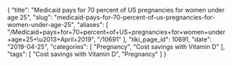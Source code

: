 {
    "title": "Medicaid pays for 70 percent of US pregnancies for women under age 25",
    "slug": "medicaid-pays-for-70-percent-of-us-pregnancies-for-women-under-age-25",
    "aliases": [
        "/Medicaid+pays+for+70+percent+of+US+pregnancies+for+women+under+age+25+\u2013+April+2019",
        "/10691"
    ],
    "tiki_page_id": 10691,
    "date": "2019-04-25",
    "categories": [
        "Pregnancy",
        "Cost savings with Vitamin D"
    ],
    "tags": [
        "Cost savings with Vitamin D",
        "Pregnancy"
    ]
}